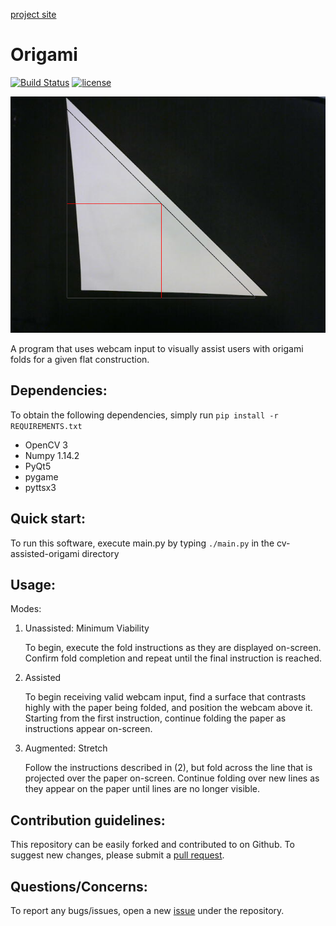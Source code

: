 [project site](https://concavegit.github.io/cv-assisted-origami/)

# Origami

[![Build Status](https://travis-ci.org/concavegit/cv-assisted-origami.svg?branch=master)](https://travis-ci.org/concavegit/cv-assisted-origami)
[![license](https://img.shields.io/github/license/mashape/apistatus.svg)](https://github.com/concavegit/cv-assisted-origami/blob/master/LICENSE)

![demo](https://github.com/concavegit/cv-assisted-origami/blob/gh-pages/PaperPics/testresult.png?raw=true)

A program that uses webcam input to visually assist users with origami folds for a given flat construction.

## Dependencies:
To obtain the following dependencies, simply run `pip install -r REQUIREMENTS.txt`
  * OpenCV 3
  * Numpy 1.14.2
  * PyQt5
  * pygame
  * pyttsx3

## Quick start:

To run this software, execute main.py by typing `./main.py` in the cv-assisted-origami directory

## Usage:

Modes:

1. Unassisted: Minimum Viability

    To begin, execute the fold instructions as they are displayed on-screen. Confirm fold completion and repeat until the final instruction is reached.

2. Assisted

    To begin receiving valid webcam input, find a surface that contrasts highly with the paper being folded, and position the webcam above it. Starting from the first instruction, continue folding the paper as instructions appear on-screen.

3. Augmented: Stretch

    Follow the instructions described in (2), but fold across the line that is projected over the paper on-screen. Continue folding over new lines as they appear on the paper until lines are no longer visible.

## Contribution guidelines:

This repository can be easily forked and contributed to on Github. To suggest new changes, please submit a [pull request](https://github.com/concavegit/cv-assisted-origami/pulls).

## Questions/Concerns:

To report any bugs/issues, open a new [issue](https://github.com/concavegit/cv-assisted-origami/issues) under the repository.
